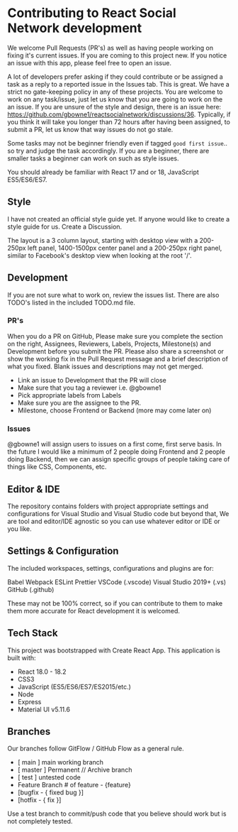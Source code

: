 # Contributing to React Social Network development

We welcome Pull Requests (PR's) as well as having people working on fixing it's current issues. If you are coming to this project new.
If you notice an issue with this app, please feel free to open an issue.

A lot of developers prefer asking if they could contribute or be assigned a task as a reply to a reported issue in the Issues tab. This is great. We have a strict no gate-keeping policy in any of these projects. You are welcome to work on any task/issue, just let us know that you are going to work on the an issue.
If you are unsure of the style and design, there is an issue here: <https://github.com/gbowne1/reactsocialnetwork/discussions/36>. Typically, if you think it will take you longer than 72 hours after having been assigned, to submit a PR, let us know that way issues do not go stale.

Some tasks may not be beginner friendly even if tagged `good first issue`.. so try and judge the task accordingly. If you are a beginner, there are smaller tasks a beginner can work on such as style issues.

You should already be familiar with React 17 and or 18, JavaScript ES5/ES6/ES7.

## Style

I have not created an official style guide yet. If anyone would like to create a style guide for us. Create a Discussion.

The layout is a 3 column layout, starting with desktop view with a 200-250px left panel, 1400-1500px center panel and a 200-250px right panel, similar to Facebook's desktop view when looking at the root '/'.

## Development

If you are not sure what to work on, review the issues list. There are also TODO's listed in the included TODO.md file.

### PR's

When you do a PR on GitHub, Please make sure you complete the section on the right, Assignees, Reviewers, Labels, Projects, Milestone(s) and Development before you submit the PR. Please also share a screenshot or show the working fix in the Pull Request message and a brief description of what you fixed. Blank issues and descriptions may not get merged.

- Link an issue to Development that the PR will close
- Make sure that you tag a reviewer i.e. @gbowne1
- Pick appropriate labels from Labels
- Make sure you are the assignee to the PR.
- Milestone, choose Frontend or Backend (more may come later on)

### Issues

@gbowne1 will assign users to issues on a first come, first serve basis. In the future I would like a minimum of 2 people doing Frontend and 2 people doing Backend, then we can assign specific groups of people taking care of things like CSS, Components, etc.

## Editor & IDE

The repository contains folders with project appropriate settings and configurations for Visual Studio and Visual Studio code but beyond that, We are tool and editor/IDE agnostic so you can use whatever editor or IDE or you like.

## Settings & Configuration

The included workspaces, settings, configurations and plugins are for:

Babel
Webpack
ESLint
Prettier
VSCode (.vscode)
Visual Studio 2019+ (.vs)
GitHub (.github)

These may not be 100% correct, so if you can contribute to them to make them more accurate for React development it is welcomed.

## Tech Stack

This project was bootstrapped with Create React App.
This application is built with:

- React 18.0 - 18.2
- CSS3
- JavaScript (ES5/ES6/ES7/ES2015/etc.)
- Node
- Express
- Material UI v5.11.6

## Branches

Our branches follow GitFlow / GitHub Flow as a general rule.

- [ main ] main working branch
- [ master ] Permanent // Archive branch
- [ test ] untested code
- Feature Branch # of feature - {feature}
- [bugfix - { fixed bug }]
- [hotfix - { fix }]

Use a test branch to commit/push code that you believe should work but is not completely tested.
